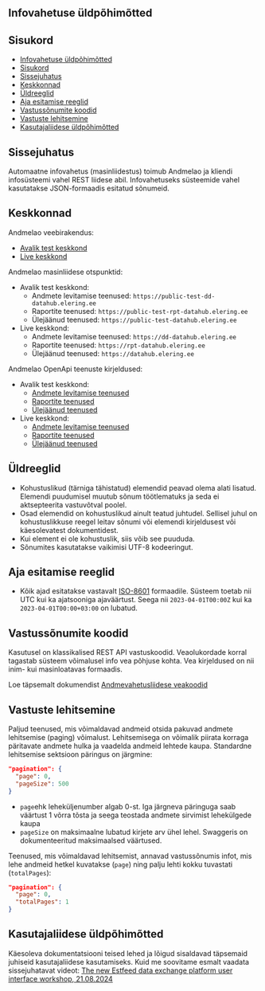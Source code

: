 ## Infovahetuse üldpõhimõtted

## Sisukord

<!-- TOC -->
  * [Infovahetuse üldpõhimõtted](#infovahetuse-üldpõhimõtted)
  * [Sisukord](#sisukord)
  * [Sissejuhatus](#sissejuhatus)
  * [Keskkonnad](#keskkonnad)
  * [Üldreeglid](#üldreeglid)
  * [Aja esitamise reeglid](#aja-esitamise-reeglid)
  * [Vastussõnumite koodid](#vastussõnumite-koodid)
  * [Vastuste lehitsemine](#vastuste-lehitsemine)
  * [Kasutajaliidese üldpõhimõtted](#kasutajaliidese-üldpõhimõtted)
<!-- TOC -->

## Sissejuhatus

Automaatne infovahetus (masinliidestus) toimub Andmelao ja kliendi infosüsteemi vahel REST liidese abil. Infovahetuseks süsteemide vahel kasutatakse JSON-formaadis esitatud sõnumeid.

## Keskkonnad

Andmelao veebirakendus:

- [Avalik test keskkond](https://public-test-datahub.elering.ee/login)
- [Live keskkond](https://datahub.elering.ee/login)

Andmelao masinliidese otspunktid:

- Avalik test keskkond:
    - Andmete levitamise teenused: `https://public-test-dd-datahub.elering.ee`
    - Raportite teenused: `https://public-test-rpt-datahub.elering.ee`
    - Ülejäänud teenused: `https://public-test-datahub.elering.ee`
- Live keskkond:
    - Andmete levitamise teenused: `https://dd-datahub.elering.ee`
    - Raportite teenused: `https://rpt-datahub.elering.ee`
    - Ülejäänud teenused: `https://datahub.elering.ee`

Andmelao OpenApi teenuste kirjeldused:

- Avalik test keskkond:
    - [Andmete levitamise teenused](https://public-test-dd-datahub.elering.ee/swagger-ui/index.html)
    - [Raportite teenused](https://public-test-rpt-datahub.elering.ee/swagger-ui/index.html)
    - [Ülejäänud teenused](https://public-test-datahub.elering.ee/swagger-ui/index.html)
- Live keskkond:
    - [Andmete levitamise teenused](https://dd-datahub.elering.ee/swagger-ui/index.html)
    - [Raportite teenused](https://rpt-datahub.elering.ee/swagger-ui/index.html)
    - [Ülejäänud teenused](https://datahub.elering.ee/swagger-ui/index.html)

## Üldreeglid

- Kohustuslikud (tärniga tähistatud) elemendid peavad olema alati lisatud. Elemendi puudumisel muutub sõnum töötlematuks ja seda ei aktsepteerita vastuvõtval poolel.
- Osad elemendid on kohustuslikud ainult teatud juhtudel. Sellisel juhul on kohustuslikkuse reegel leitav sõnumi või elemendi kirjeldusest või käesolevatest dokumentidest.
- Kui element ei ole kohustuslik, siis võib see puududa.
- Sõnumites kasutatakse vaikimisi UTF-8 kodeeringut.

## Aja esitamise reeglid

- Kõik ajad esitatakse vastavalt [ISO-8601](http://en.wikipedia.org/wiki/ISO_8601) formaadile. Süsteem toetab nii UTC kui ka ajatsooniga ajaväärtust. Seega nii `2023-04-01T00:00Z` kui ka `2023-04-01T00:00+03:00` on lubatud.

## Vastussõnumite koodid

Kasutusel on klassikalised REST API vastuskoodid. Veaolukordade korral tagastab süsteem võimalusel info vea põhjuse kohta. Vea kirjeldused on nii inim- kui masinloatavas formaadis.

Loe täpsemalt dokumendist [Andmevahetusliidese veakoodid](35-veakoodid.md)

## Vastuste lehitsemine

Paljud teenused, mis võimaldavad andmeid otsida pakuvad andmete lehitsemise (paging) võimalust. Lehitsemisega on võimalik piirata korraga päritavate andmete hulka ja vaadelda andmeid lehtede kaupa.
Standardne lehitsemise sektsioon päringus on järgmine:

```json
"pagination": {
  "page": 0,
  "pageSize": 500
}
```

* `page`ehk leheküljenumber algab 0-st. Iga järgneva päringuga saab väärtust 1 võrra tõsta ja seega teostada andmete sirvimist lehekülgede kaupa
* `pageSize` on maksimaalne lubatud kirjete arv ühel lehel. Swaggeris on dokumenteeritud maksimaalsed väärtused.

Teenused, mis võimaldavad lehitsemist, annavad vastussõnumis infot, mis lehe andmeid hetkel kuvatakse (`page`) ning palju lehti kokku tuvastati (`totalPages`):

```json
"pagination": {
  "page": 0,
  "totalPages": 1
}
```

## Kasutajaliidese üldpõhimõtted

Käesoleva dokumentatsiooni teised lehed ja lõigud sisaldavad täpsemaid juhiseid kasutajaliidese kasutamiseks. Kuid me soovitame esmalt vaadata sissejuhatavat videot: [The new Estfeed data exchange platform user interface workshop, 21.08.2024](https://www.youtube.com/watch?v=YTClvPhINEg)